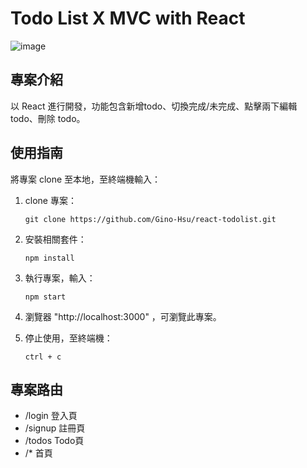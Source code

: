 # Todo List X MVC with React

![image](https://user-images.githubusercontent.com/93201810/203081411-6a30b323-12d5-42f8-946b-8cdc08f473ec.png)

## 專案介紹

以 React 進行開發，功能包含新增todo、切換完成/未完成、點擊兩下編輯 todo、刪除 todo。

## 使用指南
將專案 clone 至本地，至終端機輸入：

1. clone 專案：
   ```
   git clone https://github.com/Gino-Hsu/react-todolist.git
   ```
2. 安裝相關套件：
   ```
   npm install
   ```

2. 執行專案，輸入：
   ```
   npm start
   ```
   
3. 瀏覽器 "http://localhost:3000" ，可瀏覽此專案。

4. 停止使用，至終端機：
   ```
   ctrl + c
   ```

## 專案路由

- /login 登入頁
- /signup 註冊頁
- /todos Todo頁
- /* 首頁
